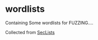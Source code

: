 # wordlists
Containing Some wordlists for FUZZING....

Collected from [SecLists](https://github.com/danielmiessler/SecLists)
